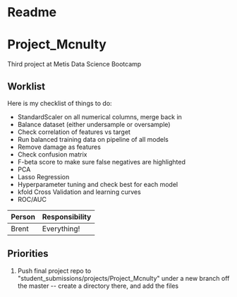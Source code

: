 # Readme

# Project_Mcnulty
Third project at Metis Data Science Bootcamp

## Worklist
Here is my checklist of things to do:
* StandardScaler on all numerical columns, merge back in
* Balance dataset (either undersample or oversample)
* Check correlation of features vs target
* Run balanced training data on pipeline of all models
* Remove damage as features
* Check confusion matrix
* F-beta score to make sure false negatives are highlighted
* PCA
* Lasso Regression
* Hyperparameter tuning and check best for each model
* kfold Cross Validation and learning curves
* ROC/AUC

| Person | Responsibility |
| --- | --- |
| Brent | Everything! |

## Priorities

1. Push final project repo to "student_submissions/projects/Project_Mcnulty" under a new branch off the master -- create a directory there, and add the files
